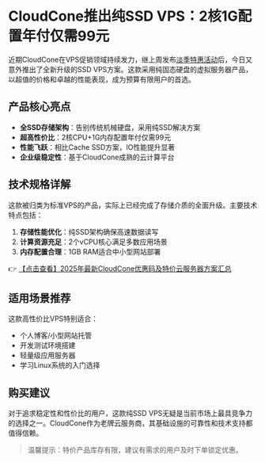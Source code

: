 # CloudCone推出纯SSD VPS：2核1G配置年付仅需99元

近期CloudCone在VPS促销领域持续发力，继上周发布[淡季特惠活动](https://bit.ly/Cloudcone)后，今日又意外推出了全新升级的SSD VPS方案。这款采用纯固态硬盘的虚拟服务器产品，以超值的价格和卓越的性能表现，成为预算有限用户的首选。

## 产品核心亮点

- **全SSD存储架构**：告别传统机械硬盘，采用纯SSD解决方案
- **超高性价比**：2核CPU+1G内存配置年付仅需99元
- **性能飞跃**：相比Cache SSD方案，IO性能提升显著
- **企业级稳定性**：基于CloudCone成熟的云计算平台

## 技术规格详解

这款被归类为标准VPS的产品，实际上已经完成了存储介质的全面升级。主要技术特点包括：

1. **存储性能优化**：纯SSD架构确保高速数据读写
2. **计算资源充足**：2个vCPU核心满足多数应用场景
3. **内存配置合理**：1GB RAM适合中小型网站部署

👉 [【点击查看】2025年最新CloudCone优惠码及特价云服务器方案汇总](https://bit.ly/Cloudcone)

## 适用场景推荐

这款高性价比VPS特别适合：
- 个人博客/小型网站托管
- 开发测试环境搭建
- 轻量级应用服务器
- 学习Linux系统的入门选择

## 购买建议

对于追求稳定性和性价比的用户，这款纯SSD VPS无疑是当前市场上最具竞争力的选择之一。CloudCone作为老牌云服务商，其基础设施的可靠性和技术支持都值得信赖。

> 温馨提示：特价产品库存有限，建议有需求的用户及时下单锁定优惠。